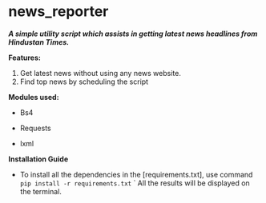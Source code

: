 # news_reporter

**_A simple utility script which assists in getting latest news headlines from Hindustan Times._**

**Features:**

1. Get latest news without using any news website.
2. Find top news by scheduling the script

**Modules used:**

- Bs4
  
- Requests
  
- lxml 


**Installation Guide**
    
- To install all the dependencies in the [requirements.txt], use command `pip install -r requirements.txt`
`
All the results will be displayed on the terminal.